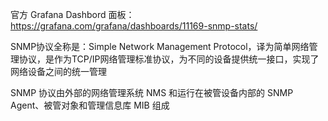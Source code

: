 官方 Grafana Dashbord 面板：<https://grafana.com/grafana/dashboards/11169-snmp-stats/>

SNMP协议全称是：Simple Network Management Protocol，译为简单网络管理协议，是作为TCP/IP网络管理标准协议，为不同的设备提供统一接口，实现了网络设备之间的统一管理

SNMP 协议由外部的网络管理系统 NMS 和运行在被管设备内部的 SNMP Agent、被管对象和管理信息库 MIB 组成